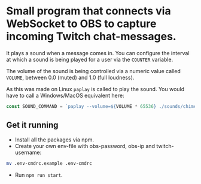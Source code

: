 # Small program that connects via WebSocket to OBS to capture incoming Twitch chat-messages.

It plays a sound when a message comes in. You can configure the interval
at which a sound is being played for a user via the `COUNTER` variable.

The volume of the sound is being controlled via a numeric value called `VOLUME`, between 0.0 (muted)
and 1.0 (full loudness).

As this was made on Linux `paplay` is called to play the sound.
You would have to call a Windows/MacOS equivalent here:

```js
const SOUND_COMMAND = `paplay --volume=${VOLUME * 65536} ./sounds/chimes.flac`;
```

## Get it running
- Install all the packages via npm.
- Create your own env-file with obs-password, obs-ip and twitch-username:

```bash
mv .env-cmdrc.example .env-cmdrc
```

- Run `npm run start`.

